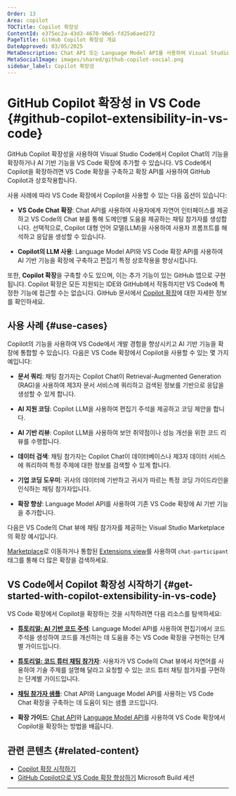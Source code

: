 ```yaml
---
Order: 13
Area: copilot
TOCTitle: Copilot 확장성
ContentId: e375ec2a-43d3-4670-96e5-fd25a6aed272
PageTitle: GitHub Copilot 확장성 개요
DateApproved: 03/05/2025
MetaDescription: Chat API 또는 Language Model API를 사용하여 Visual Studio Code 확장에서 GitHub Copilot을 확장하는 방법에 대한 개요입니다.
MetaSocialImage: images/shared/github-copilot-social.png
sidebar_label: Copilot 확장성
---
```

# GitHub Copilot 확장성 in VS Code {#github-copilot-extensibility-in-vs-code}

GitHub Copilot 확장성을 사용하여 Visual Studio Code에서 Copilot Chat의 기능을 확장하거나 AI 기반 기능을 VS Code 확장에 추가할 수 있습니다. VS Code에서 Copilot을 확장하려면 VS Code 확장을 구축하고 확장 API를 사용하여 GitHub Copilot과 상호작용합니다.

사용 사례에 따라 VS Code 확장에서 Copilot을 사용할 수 있는 다음 옵션이 있습니다:

- **VS Code Chat 확장**: Chat API를 사용하여 사용자에게 자연어 인터페이스를 제공하고 VS Code의 Chat 뷰를 통해 도메인별 도움을 제공하는 채팅 참가자를 생성합니다. 선택적으로, Copilot 대형 언어 모델(LLM)을 사용하여 사용자 프롬프트를 해석하고 응답을 생성할 수 있습니다.

- **Copilot의 LLM 사용**: Language Model API와 VS Code 확장 API를 사용하여 AI 기반 기능을 확장에 구축하고 편집기 특정 상호작용을 향상시킵니다.

또한, **Copilot 확장**을 구축할 수도 있으며, 이는 추가 기능이 있는 GitHub 앱으로 구현됩니다. Copilot 확장은 모든 지원되는 IDE와 GitHub에서 작동하지만 VS Code에 특정한 기능에 접근할 수는 없습니다. GitHub 문서에서 [Copilot 확장](https://docs.github.com/en/copilot/building-copilot-extensions/about-building-copilot-extensions)에 대한 자세한 정보를 확인하세요.

## 사용 사례 {#use-cases}

Copilot의 기능을 사용하여 VS Code에서 개발 경험을 향상시키고 AI 기반 기능을 확장에 통합할 수 있습니다. 다음은 VS Code 확장에서 Copilot을 사용할 수 있는 몇 가지 예입니다:

- **문서 쿼리**: 채팅 참가자는 Copilot Chat이 Retrieval-Augmented Generation (RAG)을 사용하여 제3자 문서 서비스에 쿼리하고 검색된 정보를 기반으로 응답을 생성할 수 있게 합니다.

- **AI 지원 코딩**: Copilot LLM을 사용하여 편집기 주석을 제공하고 코딩 제안을 합니다.

- **AI 기반 리뷰**: Copilot LLM을 사용하여 보안 취약점이나 성능 개선을 위한 코드 리뷰를 수행합니다.

- **데이터 검색**: 채팅 참가자는 Copilot Chat이 데이터베이스나 제3자 데이터 서비스에 쿼리하여 특정 주제에 대한 정보를 검색할 수 있게 합니다.

- **기업 코딩 도우미**: 귀사의 데이터에 기반하고 귀사가 따르는 특정 코딩 가이드라인을 인식하는 채팅 참가자입니다.

- **확장 향상**: Language Model API를 사용하여 기존 VS Code 확장에 AI 기반 기능을 추가합니다.

다음은 VS Code의 Chat 뷰에 채팅 참가자를 제공하는 Visual Studio Marketplace의 확장 예시입니다.

<div class="marketplace-extensions-chat"></div>

[Marketplace](https://marketplace.visualstudio.com/search?term=tag%3Achat-participant&target=VSCode&category=All%20categories&sortBy=Relevance)로 이동하거나 통합된 [Extensions view](/docs/editor/extension-marketplace.md)를 사용하여 `chat-participant` 태그를 통해 더 많은 확장을 검색하세요.

## VS Code에서 Copilot 확장성 시작하기 {#get-started-with-copilot-extensibility-in-vs-code}

VS Code 확장에서 Copilot을 확장하는 것을 시작하려면 다음 리소스를 탐색하세요:

- [**튜토리얼: AI 기반 코드 주석**](/api/extension-guides/language-model-tutorial.md): Language Model API를 사용하여 편집기에서 코드 주석을 생성하여 코드를 개선하는 데 도움을 주는 VS Code 확장을 구현하는 단계별 가이드입니다.

- [**튜토리얼: 코드 튜터 채팅 참가자**](/api/extension-guides/chat-tutorial.md): 사용자가 VS Code의 Chat 뷰에서 자연어를 사용하여 기술 주제를 설명해 달라고 요청할 수 있는 코드 튜터 채팅 참가자를 구현하는 단계별 가이드입니다.

- [**채팅 참가자 샘플**](https://github.com/microsoft/vscode-extension-samples/tree/main/chat-sample): Chat API와 Language Model API를 사용하는 VS Code Chat 확장을 구축하는 데 도움이 되는 샘플 코드입니다.

- **확장 가이드**: [Chat API](/api/extension-guides/chat.md)와 [Language Model API](/api/extension-guides/language-model.md)를 사용하여 VS Code 확장에서 Copilot을 확장하는 방법을 배웁니다.

## 관련 콘텐츠 {#related-content}

- [Copilot 확장 시작하기](https://github.com/features/copilot/extensions)
- [GitHub Copilot으로 VS Code 확장 향상하기](https://www.youtube.com/watch?v=YI7kjWzIiTM) Microsoft Build 세션
---